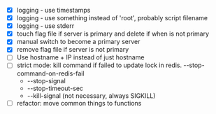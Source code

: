 * [x] logging - use timestamps
* [x] logging - use something instead of 'root', probably script filename
* [x] logging - use stderr
* [x] touch flag file if server is primary and delete if when is not primary
* [x] manual switch to become a primary server
* [x] remove flag file if server is not primary
* [ ] Use hostname + IP instead of just hostname
* [ ] strict mode: kill command if failed to update lock in redis. --stop-command-on-redis-fail
  * --stop-signal
  * --stop-timeout-sec
  * --kill-signal (not necessary, always SIGKILL)
* [ ] refactor: move common things to functions
